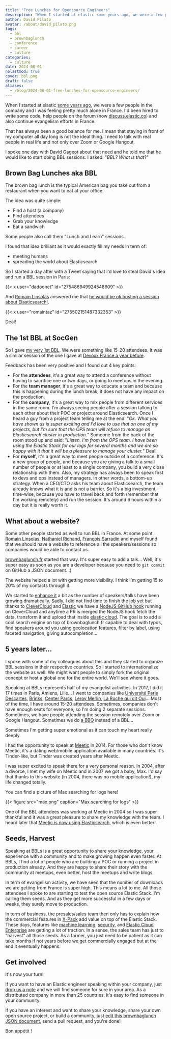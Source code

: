 ```yaml
---
title: "Free Lunches for Opensource Engineers"
description: "When I started at elastic some years ago, we were a few people in the company and I was feeling pretty much alone in France. I found a way to share my passion, meet new people and help them to get started with Elasticsearch. That's called BBLs."
author: David Pilato
avatar: /about/david_pilato.png
tags:
  - bbl
  - brownbaglunch
  - conference
  - career
  - culture
categories:
  - culture
date: 2024-08-01
nolastmod: true
cover: bbl.png
draft: false
aliases:
  - /blog/2024-08-01-free-lunches-for-opensource-engineers/
---
```


When I started at elastic [some years ago](https://www.elastic.co/blog/welcome-david), we were a few people in the company and I was feeling pretty much alone in France. I&apos;d been hired to write some code, help people on the forum (now [discuss.elastic.co](https://discuss.elastic.co/)) and also continue evangelism efforts in France.

<!--more-->

That has always been a good balance for me. I mean that staying in front of my computer all day long is not the ideal thing. I need to talk with real people in real life and not only over Zoom or Google Hangout.

I spoke one day with [David Gageot](https://github.com/dgageot) about that need and he told me that he would like to start doing BBL sessions. I asked: "*BBL? What is that*?"

## Brown Bag Lunches aka BBL

The brown bag lunch is the typical American bag you take out from a restaurant when you want to eat at your office.

The idea was quite simple:

- Find a host (a company)
- Find attendees
- Grab your knowledge
- Eat a sandwich

Some people also call them "Lunch and Learn" sessions.

I found that idea brilliant as it would exactly fill my needs in term of:

- meeting humans
- spreading the world about Elasticsearch

So I started a day after with a Tweet saying that I'd love to steal David's idea and run a BBL session in Paris:

{{< x user="dadoonet" id="275486949924548609" >}}

And [Romain Linsolas](https://github.com/linsolas) answered me that [he would be ok hosting a session about Elasticsearch!](https://twitter.com/romaintaz/status/275502151487332353).

{{< x user="romaintaz" id="275502151487332353" >}}

Deal!

## The 1st BBL at SocGen

So I gave [my very 1st BBL](https://twitter.com/romaintaz/status/288968491892088832). We were something like 15-20 attendees. It was a similar session of the one I gave at [Devoxx France a year before](https://www.youtube.com/watch?v=sxWTPruEWRU).

Feedback has been very positive and I found out 4 key points:

- For the **attendees**, it&apos;s a great way to attend a conference without having to sacrifice one or two days, or going to meetups in the evening.
- For the **team manager**, it&apos;s a great way to educate a team and because this is happening during the lunch break, it does not have any impact on the production.
- For the **company**, it&apos;s a great way to mix people from different services in the same room. I&apos;m always seeing people after a session talking to each other about their POC or project around Elasticsearch. Once I heard a guy from a project team telling me at the end: "*Ok. What you have shown us is super exciting and I&apos;d love to use that on one of my projects, but I&apos;m sure that the OPS team will refuse to manage an Elasticsearch cluster in production.*" Someone from the back of the room stood up and said: "*Listen. I&apos;m from the OPS team. I have been using the Elastic Stack for our logs for several months and we are so happy with it that it will be a pleasure to manage your cluster.*" Deal!
- For **myself**, it&apos;s a great way to meet people outside of a conference. It&apos;s a new group of people, and because you are giving a talk to a small number of people or at least to a single company, you build a very close relationship with them. Also, my strategy has always been to speak first to devs and ops instead of managers. In other words, a bottom-up strategy. When a CEO/CTO asks his team about Elasticsearch, the team already knows what it is and is not a barrier. So it&apos;s a big investment, time-wise, because you have to travel back and forth (remember that I&apos;m working remotely) and run the session. It&apos;s around 6 hours within a day but it is really worth it.

## What about a website?

Some other people started as well to run BBL in France. At some point [Romain Linsolas](https://github.com/linsolas), [Nathaniel Richand](https://github.com/nrichand), [Fran&#xE7;ois Sarradin](https://github.com/fsarradin) and myself found that we should have a website to reference all the speakers/sessions so companies would be able to contact us.

[brownbaglunch.fr](http://www.brownbaglunch.fr/) started that way. It&apos;s super easy to add a talk&#x2026; Well, it&apos;s super easy as soon as you are a developer because you need to `git commit` on GitHub a JSON document. :)

The website helped a lot with getting more visibility. I think I&apos;m getting 15 to 20% of my contacts through it.

We started to [enhance it](https://github.com/brownbaglunch/BrownBagLunch/pull/342) a bit as the number of speakers/talks have been growing dramatically. Sadly, I did not find time to finish the job yet but thanks to [CleverCloud](https://www.clever-cloud.com/) and [Elastic](https://elastic.co/) we have a [NodeJS GitHub hook](https://github.com/brownbaglunch/webhook) running on CleverCloud and anytime a PR is merged the NodeJS hook fetch the data, transform it and upload that inside [elastic cloud](https://cloud.elastic.co/). The goal is to add a cool search engine on top of brownbaglunch.fr capable to deal with typos, find speakers around you using geolocation features, filter by label, using faceted navigation, giving autocompletion&#x2026;

## 5 years later&#x2026;

I spoke with some of my colleagues about this and they started to organize BBL sessions in their respective countries. So I started to internationalize the website as well. We might want people to simply fork the original concept or host a global one for the entire world. We&apos;ll see where it goes.

Speaking at BBLs represents half of my evangelist activities. In 2017, I did it 17 times in Paris, Amiens, Lille&#x2026; I went to companies like [Universit&#xE9; Paris Descartes](https://twitter.com/dadoonet/status/833988800749658112), [Brinks](https://twitter.com/dadoonet/status/834844920133382145), [Center Parcs](https://twitter.com/dadoonet/status/869489728915218432), [Leroy Merlin](https://twitter.com/dadoonet/status/872767269880967168), [La Ruche qui dit Oui](https://twitter.com/dadoonet/status/884392325207740417)&#x2026;
Most of the time, I have around 15-20 attendees. Sometimes, companies don&apos;t have enough seats for everyone, so I&apos;m doing 2 separate sessions.
Sometimes, we have people attending the session remotely over Zoom or Google Hangout. Sometimes we do [a BBQ](https://twitter.com/dadoonet/status/642276926229491712) instead of a BBL&#x2026;

Sometimes I&apos;m getting super emotional as it can touch my heart really deeply.

I had the opportunity to speak at [Meetic](https://www.meetic.fr/) in 2014. For those who don&apos;t know Meetic, it&apos;s a dating web/mobile application available in many countries. It&apos;s Tinder-like, but Tinder was created years after Meetic.

I was super excited to speak there for a very personal reason. In 2004, after a divorce, I met my wife on Meetic and in 2007 we got a baby, Max. I&apos;d say that thanks to this website (in 2004, there was no mobile application!), my life changed totally.

You can find a picture of Max searching for logs here!

{{< figure src="max.png" caption="Max searching for logs" >}}

One of the BBL attendees was working at Meetic in 2004 so I was super thankful and it was a great pleasure to share my knowledge with the team.
I heard later that [Meetic is now using Elasticsearch](https://event.afup.org/forumphp2017-interview-sebastien-le-gall/), which is even better!

## Seeds, Harvest

Speaking at BBLs is a great opportunity to share your knowledge, your experience with a community and to make growing happen even faster. At BBLs, I find a lot of people who are building a POC or running a project in production already. And they are happy to share their story with the community at meetups, even better, host the meetups and write blogs.

In term of evangelism activity, we have seen that the number of downloads we are getting from France is super high. This means a lot to me. All those attendees I spoke to are starting to test the open source Elastic Stack. I&apos;m calling them seeds. And as they get more successful in a few days or weeks, they surely move to production.

In term of business, the presales/sales team then only has to explain how the commercial features in [X-Pack](https://www.elastic.co/products/x-pack) add value on top of the Elastic Stack.  These days, features like [machine learning](https://www.elastic.co/products/x-pack/machine-learning), [security](https://www.elastic.co/products/x-pack/security), and [Elastic Cloud Enterprise](https://www.elastic.co/cloud/enterprise) are getting a lot of traction. In a sense, the sales team has just to "harvest" all those seeds.
As a farmer, you just need to be patient as it can take months if not years before we get commercially engaged but at the end it eventually happens.

## Get involved

It&apos;s now your turn!

If you want to have an Elastic engineer speaking within your company, just [drop us a note](https://www.elastic.co/community/contact) and we will find someone for sure in your area. As a distributed company in more than 25 countries, it&apos;s easy to find someone in your community.

If you have an interest and want to share your knowledge, share your own open source project, or build a community, just [edit this brownbaglunch JSON document](https://github.com/brownbaglunch/bblfr_data/edit/gh-pages/baggers.js), send a pull request, and you&apos;re done!

Bon app&#xE9;tit !
